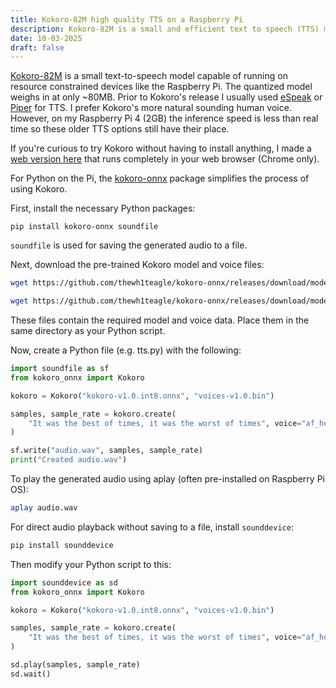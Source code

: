 ```yaml
---
title: Kokoro-82M high quality TTS on a Raspberry Pi
description: Kokoro-82M is a small and efficient text to speech (TTS) model that delivers natural sounding speech on a Raspberry Pi.
date: 10-03-2025
draft: false
---
```


[Kokoro-82M](https://huggingface.co/hexgrad/Kokoro-82M) is a small text-to-speech model capable of running on resource constrained devices like the Raspberry Pi. The quantized model weighs in at only ~80MB. Prior to Kokoro's release I usually used [eSpeak](https://espeak.sourceforge.net/) or [Piper](https://github.com/rhasspy/piper) for TTS. I prefer Kokoro's more natural sounding human voice. However, on my Raspberry Pi 4 (2GB) the inference speed is less than real time so these older TTS options still have their place.

If you're curious to try Kokoro without having to install anything, I made a [web version here](https://kokoro-web.netlify.app/) that runs completely in your web browser (Chrome only).

For Python on the Pi, the [kokoro-onnx](https://github.com/thewh1teagle/kokoro-onnx) package simplifies the process of using Kokoro.

First, install the necessary Python packages:

`pip install kokoro-onnx soundfile`

`soundfile` is used for saving the generated audio to a file.

Next, download the pre-trained Kokoro model and voice files:

```bash
wget https://github.com/thewh1teagle/kokoro-onnx/releases/download/model-files-v1.0/kokoro-v1.0.int8.onnx

wget https://github.com/thewh1teagle/kokoro-onnx/releases/download/model-files-v1.0/voices-v1.0.bin
```

These files contain the required model and voice data. Place them in the same directory as your Python script.

Now, create a Python file (e.g. tts.py) with the following:

```python
import soundfile as sf
from kokoro_onnx import Kokoro

kokoro = Kokoro("kokoro-v1.0.int8.onnx", "voices-v1.0.bin")

samples, sample_rate = kokoro.create(
    "It was the best of times, it was the worst of times", voice="af_heart", speed=1.0, lang="en-us"
)

sf.write("audio.wav", samples, sample_rate)
print("Created audio.wav")
```

To play the generated audio using aplay (often pre-installed on Raspberry Pi OS):

```bash
aplay audio.wav
```

For direct audio playback without saving to a file, install `sounddevice`:

```bash
pip install sounddevice
```

Then modify your Python script to this:

```python
import sounddevice as sd
from kokoro_onnx import Kokoro

kokoro = Kokoro("kokoro-v1.0.int8.onnx", "voices-v1.0.bin")

samples, sample_rate = kokoro.create(
    "It was the best of times, it was the worst of times", voice="af_heart", speed=1.0, lang="en-us"
)

sd.play(samples, sample_rate)
sd.wait()
```
